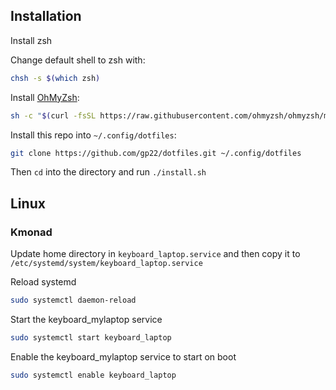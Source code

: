 ## Installation

Install zsh<br>

Change default shell to zsh with:

```bash
chsh -s $(which zsh)
```

Install [OhMyZsh](https://ohmyz.sh/):

```bash
sh -c "$(curl -fsSL https://raw.githubusercontent.com/ohmyzsh/ohmyzsh/master/tools/install.sh)"
```

Install this repo into `~/.config/dotfiles`:

```bash
git clone https://github.com/gp22/dotfiles.git ~/.config/dotfiles
```

Then `cd` into the directory and run `./install.sh`

## Linux

### Kmonad

Update home directory in `keyboard_laptop.service` and then copy it to `/etc/systemd/system/keyboard_laptop.service`

Reload systemd
```bash
sudo systemctl daemon-reload
```

Start the keyboard_mylaptop service
```bash
sudo systemctl start keyboard_laptop
```

Enable the keyboard_mylaptop service to start on boot
```bash
sudo systemctl enable keyboard_laptop
```

